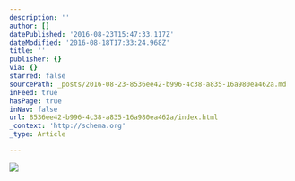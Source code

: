```yaml
---
description: ''
author: []
datePublished: '2016-08-23T15:47:33.117Z'
dateModified: '2016-08-18T17:33:24.968Z'
title: ''
publisher: {}
via: {}
starred: false
sourcePath: _posts/2016-08-23-8536ee42-b996-4c38-a835-16a980ea462a.md
inFeed: true
hasPage: true
inNav: false
url: 8536ee42-b996-4c38-a835-16a980ea462a/index.html
_context: 'http://schema.org'
_type: Article

---
```

![](https://the-grid-user-content.s3-us-west-2.amazonaws.com/719ec7b7-cfb3-4829-8a58-4bb0b3d3d15a.jpg)